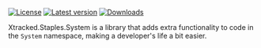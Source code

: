 ﻿[![License](https://img.shields.io/badge/License-Apache_2.0-blue.svg)](https://github.com/xtracked/staples-dotnet/blob/main/LICENSE) 
[![Latest version](https://img.shields.io/nuget/v/Xtracked.Staples.System)](https://www.nuget.org/packages/Xtracked.Staples.System)
[![Downloads](https://img.shields.io/nuget/dt/Xtracked.Staples.System)](https://www.nuget.org/packages/Xtracked.Staples.System)

Xtracked.Staples.System is a library that adds extra functionality to code in the `System` namespace, making a 
developer's life a bit easier.